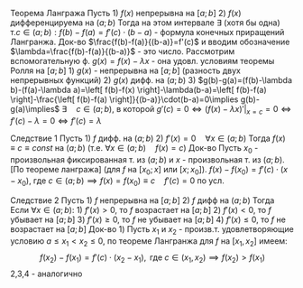 Теорема Лангража
	Пусть
		1) $f(x)$ непрерывна на $\left[ a;b \right]$
		2) $f(x)$ дифференцируема на $\left( a;b \right)$
	Тогда на этом интервале $\exists$ (хотя бы одна) т.$c\in \left( a;b \right):f(b)-f(a)=f'(c)\cdot(b-a)$ - формула конечных приращений Лангранжа.
Док-во
	$\frac{f(b)-f(a)}{(b-a)}=f'(c)$ и вводим обозначение $\lambda=\frac{f(b)-f(a)}{(b-a)}$ - это число. Рассмотрим вспомогательную ф. $g(x)=f(x)-\lambda x$ - она удовл. условиям теоремы Ролля на $\left[ a;b \right]$
	1) $g(x)$ - непрерывна на $\left[ a;b \right]$ (разность двух непрерывных функций)
	2) $g(x)$ дифф. на $\left( a;b \right)$
	3) $g(b)-g(a)=(f(b)-\lambda b)-(f(a)-\lambda a)=\left[ f(b)-f(x) \right]-\lambda(b-a)=\left[ f(b)-f(a) \right]-\frac{\left[ f(b)-f(a) \right]}{(b-a)}\cdot(b-a)=0\implies g(b)-g(a)\implies$ $\exists \quad c\in \left( a;b \right)$, в которой $g'(c)=0\iff(f(x)-\lambda x)'|_{x=c}=0\iff f'(c)-\lambda=0\iff f'(c)=\lambda$

Следствие 1
	Пусть
		1) $f$ дифф. на $\left( a;b \right)$
		2) $f'(x)=0\quad\forall x\in \left( a;b \right)$
	Тогда
		 $f(x)\equiv c\equiv const$ на $\left( a;b \right)$ (т.е. $\forall x\in(a;b)\quad f(x)=c$)
Док-во
	Пусть $x_{0}$ - произвольная фиксированная т. из $\left( a;b \right)$ и $x$ - произвольная т. из $\left( a;b \right)$. [По теореме лангража] (для $f$ на $\left[ x_{0};x \right]$ или $\left[ x;x_{0} \right]$). $f(x)-f(x_{0})=f'(c)\cdot(x-x_{0})$, где $c\in \left( a;b \right)\implies f(x)=f(x_{0})\equiv c\quad f'(c)=0$ по усл.

Следствие 2
	Пусть
		1) $f$ непрерывна на $\left[ a;b \right]$
		2) $f$ дифф на $\left( a;b \right)$
	Тогда
		Если $\forall x\in(a;b):$
			1) $f'(x)>0$, то $f$ возрастает на $\left[ a;b \right]$
			2) $f'(x)<0$, то $f$ убывает на $\left[ a;b \right]$
			3) $f'(x)\geq0$, то $f$ не убывает на $\left[ a;b \right]$
			4) $f'(x)\leq0$, то $f$ не возрастает на $\left[ a;b \right]$
Док-во
	1) Пусть $x_{1}$ и $x_{2}$ - произв.т. удовлетворяющие условию $a\leq x_{1}<x_{2}\leq0$, по теореме Лангранжа для $f$ на $[x_{1},x_{2}]$ имеем: $$
f(x_{2})-f(x_{1})=f'(c)\cdot(x_{2}-x_{1}), \text{ где } c\in(x_{1},x_{2})\implies f(x_{2})>f(x_{1}) 
$$ 2,3,4 - аналогично
